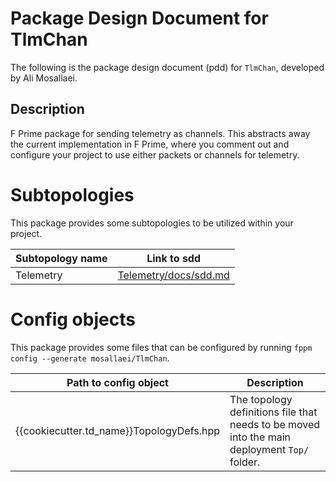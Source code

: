 # Package Design Document for TlmChan

The following is the package design document (pdd) for `TlmChan`, developed by Ali Mosallaei. 

## Description

F Prime package for sending telemetry as channels. This abstracts away the current implementation in F Prime, where you comment out and configure your project to use either packets or channels for telemetry. 

# Subtopologies

This package provides some subtopologies to be utilized within your project.

| Subtopology name | Link to sdd   |
| ---------------- | ------------- |
| Telemetry    | [Telemetry/docs/sdd.md](../Telemetry/docs/sdd.md) |

# Config objects

This package provides some files that can be configured by running `fppm config --generate mosallaei/TlmChan`.

| Path to config object | Description                    |
| --------------------- | ------------------------------ |
| {{cookiecutter.td_name}}TopologyDefs.hpp   | The topology definitions file that needs to be moved into the main deployment `Top/` folder. |